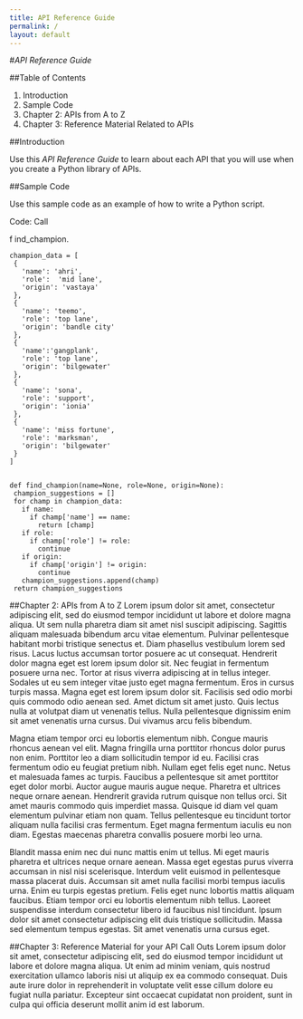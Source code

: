 ```yaml
---
title: API Reference Guide
permalink: /
layout: default
---
```


#*API Reference Guide*

##Table of Contents
1. Introduction
2. Sample Code
3. Chapter 2: APIs from A to Z
4. Chapter 3: Reference Material Related to APIs

##Introduction 

Use this *API Reference Guide* to learn about each API that you will use when you create a Python library of APIs.

##Sample Code

Use this sample code as an example of how to write a Python script.

Code:
Call 


   f ind_champion.

    champion_data = [
     {
       'name': 'ahri',
       'role':  'mid lane',
       'origin': 'vastaya'
     },
     {
       'name': 'teemo',
       'role': 'top lane',
       'origin': 'bandle city'
     },
     {
       'name':'gangplank',
       'role': 'top lane',
       'origin': 'bilgewater'
     },
     {
       'name': 'sona',
       'role': 'support',
       'origin': 'ionia'
     },
     {
       'name': 'miss fortune',
       'role': 'marksman',
       'origin': 'bilgewater'
     }
    ]


    def find_champion(name=None, role=None, origin=None):
     champion_suggestions = []
     for champ in champion_data:
       if name:
         if champ['name'] == name:
           return [champ]
       if role:
         if champ['role'] != role:
           continue
       if origin:
         if champ['origin'] != origin:
           continue
       champion_suggestions.append(champ)
     return champion_suggestions

##Chapter 2: APIs from A to Z
Lorem ipsum dolor sit amet, consectetur adipiscing elit, sed do eiusmod tempor incididunt ut labore et dolore magna aliqua. Ut sem nulla pharetra diam sit amet nisl suscipit adipiscing. Sagittis aliquam malesuada bibendum arcu vitae elementum. Pulvinar pellentesque habitant morbi tristique senectus et. Diam phasellus vestibulum lorem sed risus. Lacus luctus accumsan tortor posuere ac ut consequat. Hendrerit dolor magna eget est lorem ipsum dolor sit. Nec feugiat in fermentum posuere urna nec. Tortor at risus viverra adipiscing at in tellus integer. Sodales ut eu sem integer vitae justo eget magna fermentum. Eros in cursus turpis massa. Magna eget est lorem ipsum dolor sit. Facilisis sed odio morbi quis commodo odio aenean sed. Amet dictum sit amet justo. Quis lectus nulla at volutpat diam ut venenatis tellus. Nulla pellentesque dignissim enim sit amet venenatis urna cursus. Dui vivamus arcu felis bibendum.

Magna etiam tempor orci eu lobortis elementum nibh. Congue mauris rhoncus aenean vel elit. Magna fringilla urna porttitor rhoncus dolor purus non enim. Porttitor leo a diam sollicitudin tempor id eu. Facilisi cras fermentum odio eu feugiat pretium nibh. Nullam eget felis eget nunc. Netus et malesuada fames ac turpis. Faucibus a pellentesque sit amet porttitor eget dolor morbi. Auctor augue mauris augue neque. Pharetra et ultrices neque ornare aenean. Hendrerit gravida rutrum quisque non tellus orci. Sit amet mauris commodo quis imperdiet massa. Quisque id diam vel quam elementum pulvinar etiam non quam. Tellus pellentesque eu tincidunt tortor aliquam nulla facilisi cras fermentum. Eget magna fermentum iaculis eu non diam. Egestas maecenas pharetra convallis posuere morbi leo urna.

Blandit massa enim nec dui nunc mattis enim ut tellus. Mi eget mauris pharetra et ultrices neque ornare aenean. Massa eget egestas purus viverra accumsan in nisl nisi scelerisque. Interdum velit euismod in pellentesque massa placerat duis. Accumsan sit amet nulla facilisi morbi tempus iaculis urna. Enim eu turpis egestas pretium. Felis eget nunc lobortis mattis aliquam faucibus. Etiam tempor orci eu lobortis elementum nibh tellus. Laoreet suspendisse interdum consectetur libero id faucibus nisl tincidunt. Ipsum dolor sit amet consectetur adipiscing elit duis tristique sollicitudin. Massa sed elementum tempus egestas. Sit amet venenatis urna cursus eget.

##Chapter 3: Reference Material for your API Call Outs
Lorem ipsum dolor sit amet, consectetur adipiscing elit, sed do eiusmod tempor incididunt ut labore et dolore magna aliqua. Ut enim ad minim veniam, quis nostrud exercitation ullamco laboris nisi ut aliquip ex ea commodo consequat. Duis aute irure dolor in reprehenderit in voluptate velit esse cillum dolore eu fugiat nulla pariatur. Excepteur sint occaecat cupidatat non proident, sunt in culpa qui officia deserunt mollit anim id est laborum.
